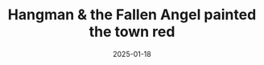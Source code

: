 ---
title: Hangman & the Fallen Angel painted the town red
promotion: AEW
show: Collision
date: 2025-01-18
tags:
  - juice
  - beast
  - cd
  - hangman
images:
  - src: /assets/snapshots/2025.01.18.AEW.Collision.b.jpg
    alt: Daniels retirement bloodbath
  - src: /assets/snapshots/2025.01.18.AEW.Collision.c.jpg
    alt: Crazed Hangman
  - src: /assets/snapshots/2025.01.18.AEW.Collision.d.jpg
    alt: Daniels leaking
---